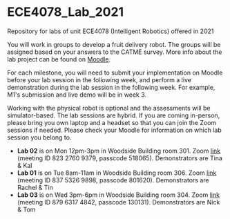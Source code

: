 # ECE4078_Lab_2021
Repository for labs of unit ECE4078 (Intelligent Robotics) offered in 2021

You will work in groups to develop a fruit delivery robot. The groups will be assigned based on your answers to the CATME survey. More info about the lab project can be found on [Moodle](https://lms.monash.edu/course/view.php?id=111695&section=3).

For each milestone, you will need to submit your implementation on Moodle before your lab session in the following week, and perform a live demonstration during the lab session in the following week. For example, M1's submission and live demo will be in week 3.

Working with the physical robot is optional and the assessments will be simulator-based. The lab sessions are hybrid. If you are coming in-person, please bring you own laptop and a headset so that you can join the Zoom sessions if needed. Please check your Moodle for information on which lab session you belong to.

- **Lab 02** is on Mon 12pm-3pm in Woodside Building room 301. Zoom [link](https://monash.zoom.us/j/82327609379?pwd=ZjhxY09WZUVPZ3BUaWJZZEZ2SnZVQT09) (meeting ID 823 2760 9379, passcode	518065). Demonstrators are Tina & Kal
- **Lab 01** is on Tue 8am-11am in Woodside Building room 306. Zoom [link](https://monash.zoom.us/j/83753269898?pwd=bjFNWGZLUmxKRk84MmQzWUlwMDRCQT09) (meeting ID 837 5326 9898, passcode 801620). Demonstrators are Rachel & Tin
- **Lab 03** is on Wed 3pm-6pm in Woodside Building room 304. Zoom [link](https://monash.zoom.us/j/87963174842?pwd=WVozMlNmMkFoMjBMNXhuQnNUaDhOQT09) (meeting ID 879 6317 4842, passcode 130131). Demonstrators are Nick & Tom
